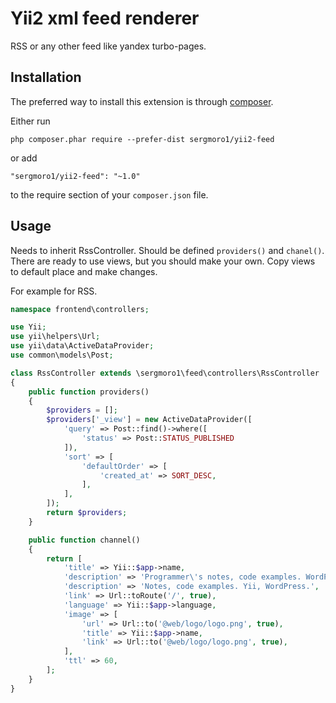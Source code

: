Yii2 xml feed renderer
====================== 

RSS or any other feed like yandex turbo-pages.

Installation
------------

The preferred way to install this extension is through [composer](http://getcomposer.org/download/).

Either run

```
php composer.phar require --prefer-dist sergmoro1/yii2-feed
```

or add

```
"sergmoro1/yii2-feed": "~1.0"
```

to the require section of your `composer.json` file.

Usage
-----

Needs to inherit RssController. Should be defined `providers()` and `chanel()`.
There are ready to use views, but you should make your own.
Copy views to default place and make changes. 

For example for RSS.

```php
namespace frontend\controllers;

use Yii;
use yii\helpers\Url;
use yii\data\ActiveDataProvider;
use common\models\Post;

class RssController extends \sergmoro1\feed\controllers\RssController
{
    public function providers()
    {
        $providers = [];
        $providers['_view'] = new ActiveDataProvider([
            'query' => Post::find()->where([
                'status' => Post::STATUS_PUBLISHED
            ]),
            'sort' => [
                'defaultOrder' => [
                    'created_at' => SORT_DESC,
                ],
            ],
        ]);
        return $providers;
    }

    public function channel()
    {
        return [
            'title' => Yii::$app->name,
            'description' => 'Programmer\'s notes, code examples. WordPress, Yii.',
            'description' => 'Notes, code examples. Yii, WordPress.',
            'link' => Url::toRoute('/', true),
            'language' => Yii::$app->language,
            'image' => [
                'url' => Url::to('@web/logo/logo.png', true),
                'title' => Yii::$app->name,
                'link' => Url::to('@web/logo/logo.png', true),
            ],
            'ttl' => 60,
        ];
    }
}
```
